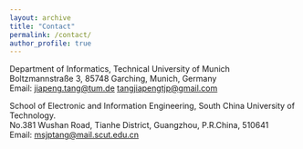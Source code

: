 ```yaml
---
layout: archive
title: "Contact"
permalink: /contact/
author_profile: true
---
```

Department of Informatics, Technical University of Munich <br>
Boltzmannstraße 3, 85748 Garching, Munich, Germany <br>
Email: jiapeng.tang@tum.de  tangjiapengtjp@gmail.com

School of Electronic and Information Engineering, South China University of Technology.<br>
No.381 Wushan Road, Tianhe District, Guangzhou, P.R.China, 510641<br>
Email: msjptang@mail.scut.edu.cn